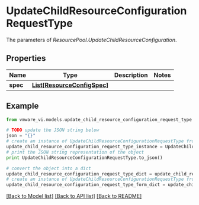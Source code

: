 # UpdateChildResourceConfigurationRequestType

The parameters of *ResourcePool.UpdateChildResourceConfiguration*. 

## Properties
Name | Type | Description | Notes
------------ | ------------- | ------------- | -------------
**spec** | [**List[ResourceConfigSpec]**](ResourceConfigSpec.md) |  | 

## Example

```python
from vmware_vi.models.update_child_resource_configuration_request_type import UpdateChildResourceConfigurationRequestType

# TODO update the JSON string below
json = "{}"
# create an instance of UpdateChildResourceConfigurationRequestType from a JSON string
update_child_resource_configuration_request_type_instance = UpdateChildResourceConfigurationRequestType.from_json(json)
# print the JSON string representation of the object
print UpdateChildResourceConfigurationRequestType.to_json()

# convert the object into a dict
update_child_resource_configuration_request_type_dict = update_child_resource_configuration_request_type_instance.to_dict()
# create an instance of UpdateChildResourceConfigurationRequestType from a dict
update_child_resource_configuration_request_type_form_dict = update_child_resource_configuration_request_type.from_dict(update_child_resource_configuration_request_type_dict)
```
[[Back to Model list]](../README.md#documentation-for-models) [[Back to API list]](../README.md#documentation-for-api-endpoints) [[Back to README]](../README.md)


